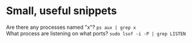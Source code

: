 # Small, useful snippets

Are there any processes named "x"? `ps aux | grep x`  
What process are listening on what ports? `sudo lsof -i -P | grep LISTEN`  
